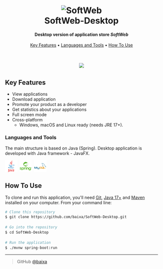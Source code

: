 
<h1 align="center">
  <br>
  <img src="https://vk.com/doc214961402_647202562?hash=hTF8CbzttJS1vONh0pbDB4zb3VzDF7Zb7LnvqVrrrA0&dl=y63vwZwt8dOZ78bkNlveBv7JlZzzQGbHbNrjZDR1V6w" alt="SoftWeb" width="200">
  <br>
  SoftWeb-Desktop
  <br>
</h1>

<h4 align="center">Desktop version of application store <i>SoftWeb</i></h4>

<p align="center">
  <a href="#key-features">Key Features</a> •
  <a href="#languages-and-tools">Languages and Tools</a> •
  <a href="#how-to-use">How To Use</a>
</p>

<h1 align="center">
  <img src="https://sun9-59.userapi.com/impg/zzE9MqbRhc_D-P1F3dV4aXyt7H8lTVwjuUDqgg/GTaxlcszI0M.jpg?size=397x214&quality=96&sign=03deb3fc5ec67c905629669bc66db298&type=album"/>
</h1>

## Key Features

* View applications
* Download application
* Promote your product as a developer
* Get statistics about your applications
* Full screen mode
* Cross-platform
    - Windows, macOS and Linux ready (needs JRE 17+).

### Languages and Tools

The main structure is based on Java (Spring). Desktop application is developed with Java framework - JavaFX. 

<div>
  <img src="https://github.com/devicons/devicon/blob/master/icons/java/java-original-wordmark.svg" title="Java" alt="Java" width="40" height="40"/>&nbsp;
  <img src="https://github.com/devicons/devicon/blob/master/icons/spring/spring-original-wordmark.svg" title="Spring" alt="Spring" width="40" height="40"/>&nbsp;
  <img src="https://github.com/devicons/devicon/blob/master/icons/mysql/mysql-original-wordmark.svg" title="MySQL"  alt="MySQL" width="40" height="40"/>&nbsp;
</div>

## How To Use

To clone and run this application, you'll need [Git](https://git-scm.com), [Java 17+](https://www.oracle.com/java/) and [Maven](https://maven.apache.org/) installed on your computer. From your command line:

```bash
# Clone this repository
$ git clone https://github.com/baixa/SoftWeb-Desktop.git

# Go into the repository
$ cd SoftWeb-Desktop

# Run the application
$ ./mvnw spring-boot:run
```

---

> GitHub [@baixa](https://github.com/baixa)

